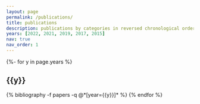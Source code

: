 ```yaml
---
layout: page
permalink: /publications/
title: publications
description: publications by categories in reversed chronological order. generated by jekyll-scholar.
years: [2022, 2021, 2019, 2017, 2015]
nav: true
nav_order: 1
---
```

<!-- _pages/publications.md -->
<div class="publications">

{%- for y in page.years %}
  <h2 class="year">{{y}}</h2>
  {% bibliography -f papers -q @*[year={{y}}]* %}
{% endfor %}

</div>
